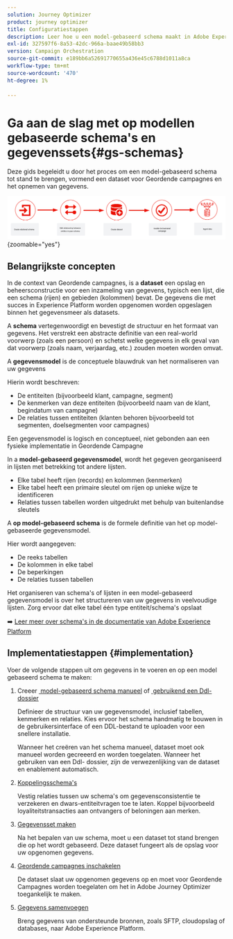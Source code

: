```yaml
---
solution: Journey Optimizer
product: journey optimizer
title: Configuratiestappen
description: Leer hoe u een model-gebaseerd schema maakt in Adobe Experience Platform door een DDL te uploaden
exl-id: 327597f6-8a53-42dc-966a-baae49b58bb3
version: Campaign Orchestration
source-git-commit: e189bb6a52691770655a436e45c6788d1011a8ca
workflow-type: tm+mt
source-wordcount: '470'
ht-degree: 1%

---
```



# Ga aan de slag met op modellen gebaseerde schema&#39;s en gegevenssets{#gs-schemas}

Deze gids begeleidt u door het proces om een model-gebaseerd schema tot stand te brengen, vormend een dataset voor Geordende campagnes en het opnemen van gegevens.

![&#x200B; schema &#x200B;](assets/do-not-localize/schema_admin.png){zoomable="yes"}

## Belangrijkste concepten

In de context van Geordende campagnes, is a **dataset** een opslag en beheersconstructie voor een inzameling van gegevens, typisch een lijst, die een schema (rijen) en gebieden (kolommen) bevat. De gegevens die met succes in Experience Platform worden opgenomen worden opgeslagen binnen het gegevensmeer als datasets.

A **schema** vertegenwoordigt en bevestigt de structuur en het formaat van gegevens. Het verstrekt een abstracte definitie van een real-world voorwerp (zoals een persoon) en schetst welke gegevens in elk geval van dat voorwerp (zoals naam, verjaardag, etc.) zouden moeten worden omvat.

A **gegevensmodel** is de conceptuele blauwdruk van het normaliseren van uw gegevens

Hierin wordt beschreven:

* De entiteiten (bijvoorbeeld klant, campagne, segment)
* De kenmerken van deze entiteiten (bijvoorbeeld naam van de klant, begindatum van campagne)
* De relaties tussen entiteiten (klanten behoren bijvoorbeeld tot segmenten, doelsegmenten voor campagnes)

Een gegevensmodel is logisch en conceptueel, niet gebonden aan een fysieke implementatie in Geordende Campagne

In a **model-gebaseerd gegevensmodel**, wordt het gegeven georganiseerd in lijsten met betrekking tot andere lijsten.

* Elke tabel heeft rijen (records) en kolommen (kenmerken)
* Elke tabel heeft een primaire sleutel om rijen op unieke wijze te identificeren
* Relaties tussen tabellen worden uitgedrukt met behulp van buitenlandse sleutels

A **op model-gebaseerd schema** is de formele definitie van het op model-gebaseerde gegevensmodel.

Hier wordt aangegeven:

* De reeks tabellen
* De kolommen in elke tabel
* De beperkingen
* De relaties tussen tabellen

Het organiseren van schema&#39;s of lijsten in een model-gebaseerd gegevensmodel is over het structureren van uw gegevens in veelvoudige lijsten. Zorg ervoor dat elke tabel één type entiteit/schema&#39;s opslaat

➡️ [&#x200B; Leer meer over schema&#39;s in de documentatie van Adobe Experience Platform &#x200B;](https://experienceleague.adobe.com/nl/docs/experience-platform/xdm/ui/resources/schemas#create-model-based-schema)

## Implementatiestappen {#implementation}

Voer de volgende stappen uit om gegevens in te voeren en op een model gebaseerd schema te maken:

1. Creeer [&#x200B; model-gebaseerd schema manueel &#x200B;](manual-schema.md) of [&#x200B; gebruikend een Ddl- dossier &#x200B;](file-upload-schema.md)

   Definieer de structuur van uw gegevensmodel, inclusief tabellen, kenmerken en relaties. Kies ervoor het schema handmatig te bouwen in de gebruikersinterface of een DDL-bestand te uploaden voor een snellere installatie.

   Wanneer het creëren van het schema manueel, dataset moet ook manueel worden gecreeerd en worden toegelaten. Wanneer het gebruiken van een Ddl- dossier, zijn de verwezenlijking van de dataset en enablement automatisch.

1. [Koppelingsschema&#39;s](file-upload-schema.md)

   Vestig relaties tussen uw schema&#39;s om gegevensconsistentie te verzekeren en dwars-entiteitvragen toe te laten. Koppel bijvoorbeeld loyaliteitstransacties aan ontvangers of beloningen aan merken.

1. [Gegevensset maken](manual-schema.md#dataset)

   Na het bepalen van uw schema, moet u een dataset tot stand brengen die op het wordt gebaseerd. Deze dataset fungeert als de opslag voor uw opgenomen gegevens.

1. [Geordende campagnes inschakelen](manual-schema.md#enable)

   De dataset slaat uw opgenomen gegevens op en moet voor Geordende Campagnes worden toegelaten om het in Adobe Journey Optimizer toegankelijk te maken.

1. [Gegevens samenvoegen](ingest-data.md)

   Breng gegevens van ondersteunde bronnen, zoals SFTP, cloudopslag of databases, naar Adobe Experience Platform.

